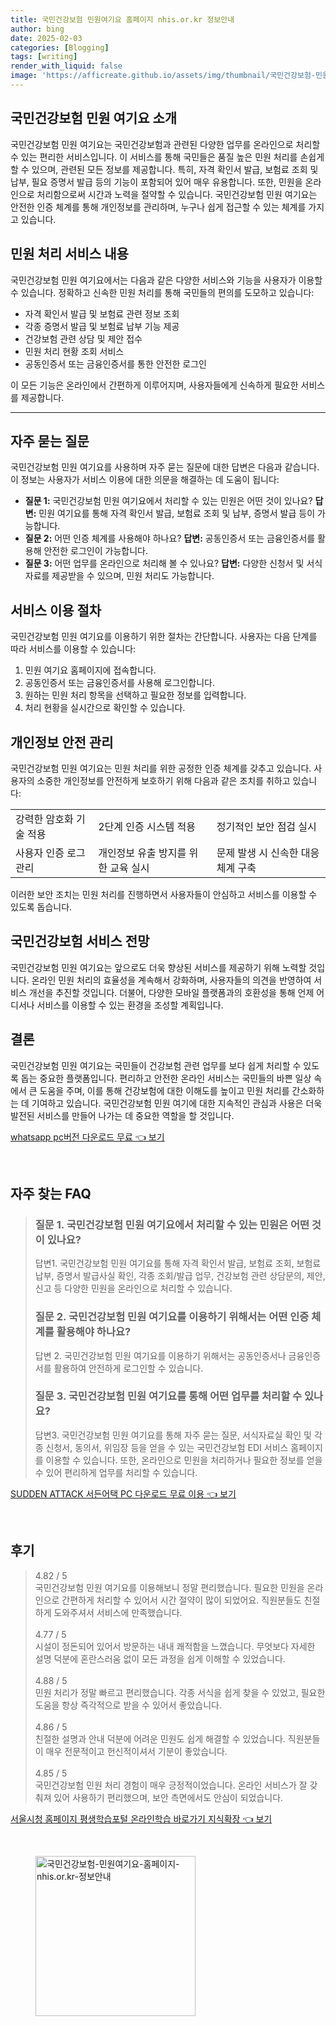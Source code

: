 ```yaml
---
title: 국민건강보험 민원여기요 홈페이지 nhis.or.kr 정보안내
author: bing
date: 2025-02-03
categories: [Blogging]
tags: [writing]
render_with_liquid: false
image: 'https://afficreate.github.io/assets/img/thumbnail/국민건강보험-민원여기요-홈페이지-nhis.or.kr-정보안내.webp'
---
```



<h2 id='국민건강보험_민원_여기요_소개'>국민건강보험 민원 여기요 소개</h2>

<p>국민건강보험 민원 여기요는 국민건강보험과 관련된 다양한 업무를 온라인으로 처리할 수 있는 편리한 서비스입니다. 이 서비스를 통해 국민들은 품질 높은 민원 처리를 손쉽게 할 수 있으며, 관련된 모든 정보를 제공합니다. 특히, 자격 확인서 발급, 보험료 조회 및 납부, 필요 증명서 발급 등의 기능이 포함되어 있어 매우 유용합니다. 또한, 민원을 온라인으로 처리함으로써 시간과 노력을 절약할 수 있습니다. 국민건강보험 민원 여기요는 안전한 인증 체계를 통해 개인정보를 관리하며, 누구나 쉽게 접근할 수 있는 체계를 가지고 있습니다.</p>

<h2 id='민원_처리_서비스_내용'>민원 처리 서비스 내용</h2>

<p>국민건강보험 민원 여기요에서는 다음과 같은 다양한 서비스와 기능을 사용자가 이용할 수 있습니다. 정확하고 신속한 민원 처리를 통해 국민들의 편의를 도모하고 있습니다:</p>

<ul>
    <li>자격 확인서 발급 및 보험료 관련 정보 조회</li>
    <li>각종 증명서 발급 및 보험료 납부 기능 제공</li>
    <li>건강보험 관련 상담 및 제안 접수</li>
    <li>민원 처리 현황 조회 서비스</li>
    <li>공동인증서 또는 금융인증서를 통한 안전한 로그인</li>
</ul>

<p>이 모든 기능은 온라인에서 간편하게 이루어지며, 사용자들에게 신속하게 필요한 서비스를 제공합니다.</p>

<hr />

<h2 id='자주_묻는_질문'>자주 묻는 질문</h2>

<p>국민건강보험 민원 여기요를 사용하며 자주 묻는 질문에 대한 답변은 다음과 같습니다. 이 정보는 사용자가 서비스 이용에 대한 의문을 해결하는 데 도움이 됩니다:</p>

<ul>
    <li><b>질문 1:</b> 국민건강보험 민원 여기요에서 처리할 수 있는 민원은 어떤 것이 있나요? <b>답변:</b> 민원 여기요를 통해 자격 확인서 발급, 보험료 조회 및 납부, 증명서 발급 등이 가능합니다.</li>
    <li><b>질문 2:</b> 어떤 인증 체계를 사용해야 하나요? <b>답변:</b> 공동인증서 또는 금융인증서를 활용해 안전한 로그인이 가능합니다.</li>
    <li><b>질문 3:</b> 어떤 업무를 온라인으로 처리해 볼 수 있나요? <b>답변:</b> 다양한 신청서 및 서식 자료를 제공받을 수 있으며, 민원 처리도 가능합니다.</li>
</ul>

<h2 id='서비스_이용_절차'>서비스 이용 절차</h2>

<p>국민건강보험 민원 여기요를 이용하기 위한 절차는 간단합니다. 사용자는 다음 단계를 따라 서비스를 이용할 수 있습니다:</p>

<ol>
    <li>민원 여기요 홈페이지에 접속합니다.</li>
    <li>공동인증서 또는 금융인증서를 사용해 로그인합니다.</li>
    <li>원하는 민원 처리 항목을 선택하고 필요한 정보를 입력합니다.</li>
    <li>처리 현황을 실시간으로 확인할 수 있습니다.</li>
</ol>

<h2 id='개인정보_안전_관리'>개인정보 안전 관리</h2>

<p>국민건강보험 민원 여기요는 민원 처리를 위한 공정한 인증 체계를 갖추고 있습니다. 사용자의 소중한 개인정보를 안전하게 보호하기 위해 다음과 같은 조치를 취하고 있습니다:</p>

<table>
    <tr>
        <td>강력한 암호화 기술 적용</td>
        <td>2단계 인증 시스템 적용</td>
        <td>정기적인 보안 점검 실시</td>
    </tr>
    <tr>
        <td>사용자 인증 로그 관리</td>
        <td>개인정보 유출 방지를 위한 교육 실시</td>
        <td>문제 발생 시 신속한 대응 체계 구축</td>
    </tr>
</table>

<p>이러한 보안 조치는 민원 처리를 진행하면서 사용자들이 안심하고 서비스를 이용할 수 있도록 돕습니다.</p>

<h2 id='국민건강보험_서비스_전망'>국민건강보험 서비스 전망</h2>

<p>국민건강보험 민원 여기요는 앞으로도 더욱 향상된 서비스를 제공하기 위해 노력할 것입니다. 온라인 민원 처리의 효율성을 계속해서 강화하며, 사용자들의 의견을 반영하여 서비스 개선을 추진할 것입니다. 더불어, 다양한 모바일 플랫폼과의 호환성을 통해 언제 어디서나 서비스를 이용할 수 있는 환경을 조성할 계획입니다.</p>

<h2 id='결론'>결론</h2>

<p>국민건강보험 민원 여기요는 국민들이 건강보험 관련 업무를 보다 쉽게 처리할 수 있도록 돕는 중요한 플랫폼입니다. 편리하고 안전한 온라인 서비스는 국민들의 바쁜 일상 속에서 큰 도움을 주며, 이를 통해 건강보험에 대한 이해도를 높이고 민원 처리를 간소화하는 데 기여하고 있습니다. 국민건강보험 민원 여기에 대한 지속적인 관심과 사용은 더욱 발전된 서비스를 만들어 나가는 데 중요한 역할을 할 것입니다.</p>


<p><a class="click-button" title="whatsapp pc버전 다운로드 무료" href="https://afficreate.github.io/posts/whatsapp-pc%EB%B2%84%EC%A0%84-%EB%8B%A4%EC%9A%B4%EB%A1%9C%EB%93%9C-%EB%AC%B4%EB%A3%8C/" rel="dofollow">whatsapp pc버전 다운로드 무료 👈 보기</a></p><br>
<h2 id='자주_찾는_FAQ'>자주 찾는 FAQ</h2>
<div itemscope="" itemtype="https://schema.org/FAQPage"> 
<blockquote> 
<div itemscope="" itemprop="mainEntity" itemtype="https://schema.org/Question"> 
<h3 itemprop="name">질문 1. 국민건강보험 민원 여기요에서 처리할 수 있는 민원은 어떤 것이 있나요?</h3> 
<div itemscope="" itemprop="acceptedAnswer" itemtype="https://schema.org/Answer"> 
<span itemprop="text"> 
<p>답변1. 국민건강보험 민원 여기요를 통해 자격 확인서 발급, 보험료 조회, 보험료 납부, 증명서 발급사실 확인, 각종 조회/발급 업무, 건강보험 관련 상담문의, 제안, 신고 등 다양한 민원을 온라인으로 처리할 수 있습니다.</p> 
</span> 
</div> 
</div> 

<div itemscope="" itemprop="mainEntity" itemtype="https://schema.org/Question"> 
<h3 itemprop="name">질문 2. 국민건강보험 민원 여기요를 이용하기 위해서는 어떤 인증 체계를 활용해야 하나요?</h3> 
<div itemscope="" itemprop="acceptedAnswer" itemtype="https://schema.org/Answer"> 
<span itemprop="text"> 
<p>답변 2. 국민건강보험 민원 여기요를 이용하기 위해서는 공동인증서나 금융인증서를 활용하여 안전하게 로그인할 수 있습니다.</p> 
</span> 
</div> 
</div> 

<div itemscope="" itemprop="mainEntity" itemtype="https://schema.org/Question"> 
<h3 itemprop="name">질문 3. 국민건강보험 민원 여기요를 통해 어떤 업무를 처리할 수 있나요?</h3> 
<div itemscope="" itemprop="acceptedAnswer" itemtype="https://schema.org/Answer"> 
<span itemprop="text"> 
<p>답변3. 국민건강보험 민원 여기요를 통해 자주 묻는 질문, 서식자료실 확인 및 각종 신청서, 동의서, 위임장 등을 얻을 수 있는 국민건강보험 EDI 서비스 홈페이지를 이용할 수 있습니다. 또한, 온라인으로 민원을 처리하거나 필요한 정보를 얻을 수 있어 편리하게 업무를 처리할 수 있습니다.</p> 
</span> 
</div> 
</div> 
</blockquote> 
</div>
<p><a class="click-button" title="SUDDEN ATTACK 서든어택 PC 다운로드 무료 이용" href="https://afficreate.github.io/posts/SUDDEN-ATTACK-%EC%84%9C%EB%93%A0%EC%96%B4%ED%83%9D-PC-%EB%8B%A4%EC%9A%B4%EB%A1%9C%EB%93%9C-%EB%AC%B4%EB%A3%8C-%EC%9D%B4%EC%9A%A9/" rel="dofollow">SUDDEN ATTACK 서든어택 PC 다운로드 무료 이용 👈 보기</a></p><br>
<h2 id='후기'>후기</h2>
<div itemscope itemtype="https://schema.org/Product">
  <blockquote>
  <div itemprop="review" itemscope itemtype="https://schema.org/Review">
      <div itemprop="reviewRating" itemscope itemtype="https://schema.org/Rating"> <span itemprop="ratingValue">4.82</span> / <span itemprop="bestRating">5</span> </div>
      <span itemprop="reviewBody">국민건강보험 민원 여기요를 이용해보니 정말 편리했습니다. 필요한 민원을 온라인으로 간편하게 처리할 수 있어서 시간 절약이 많이 되었어요. 직원분들도 친절하게 도와주셔서 서비스에 만족했습니다.</span>
  </div>
  <br>
  <div itemprop="review" itemscope itemtype="https://schema.org/Review">
      <div itemprop="reviewRating" itemscope itemtype="https://schema.org/Rating"> <span itemprop="ratingValue">4.77</span> / <span itemprop="bestRating">5</span> </div>
      <span itemprop="reviewBody">시설이 정돈되어 있어서 방문하는 내내 쾌적함을 느꼈습니다. 무엇보다 자세한 설명 덕분에 혼란스러움 없이 모든 과정을 쉽게 이해할 수 있었습니다.</span>
  </div>
  <br>
  <div itemprop="review" itemscope itemtype="https://schema.org/Review">
      <div itemprop="reviewRating" itemscope itemtype="https://schema.org/Rating"> <span itemprop="ratingValue">4.88</span> / <span itemprop="bestRating">5</span> </div>
      <span itemprop="reviewBody">민원 처리가 정말 빠르고 편리했습니다. 각종 서식을 쉽게 찾을 수 있었고, 필요한 도움을 항상 즉각적으로 받을 수 있어서 좋았습니다.</span>
  </div>
  <br>
  <div itemprop="review" itemscope itemtype="https://schema.org/Review">
      <div itemprop="reviewRating" itemscope itemtype="https://schema.org/Rating"> <span itemprop="ratingValue">4.86</span> / <span itemprop="bestRating">5</span> </div>
      <span itemprop="reviewBody">친절한 설명과 안내 덕분에 어려운 민원도 쉽게 해결할 수 있었습니다. 직원분들이 매우 전문적이고 헌신적이셔서 기분이 좋았습니다.</span>
  </div>
  <br>
  <div itemprop="review" itemscope itemtype="https://schema.org/Review">
      <div itemprop="reviewRating" itemscope itemtype="https://schema.org/Rating"> <span itemprop="ratingValue">4.85</span> / <span itemprop="bestRating">5</span> </div>
      <span itemprop="reviewBody">국민건강보험 민원 처리 경험이 매우 긍정적이었습니다. 온라인 서비스가 잘 갖춰져 있어 사용하기 편리했으며, 보안 측면에서도 안심이 되었습니다.</span>
  </div>
  </blockquote>
</div>
<p><a class="click-button" title="서울시청 홈페이지 평생학습포털 온라인학습 바로가기 지식확장" href="https://afficreate.github.io/posts/%EC%84%9C%EC%9A%B8%EC%8B%9C%EC%B2%AD-%ED%99%88%ED%8E%98%EC%9D%B4%EC%A7%80-%ED%8F%89%EC%83%9D%ED%95%99%EC%8A%B5%ED%8F%AC%ED%84%B8-%EC%98%A8%EB%9D%BC%EC%9D%B8%ED%95%99%EC%8A%B5-%EB%B0%94%EB%A1%9C%EA%B0%80%EA%B8%B0-%EC%A7%80%EC%8B%9D%ED%99%95%EC%9E%A5/" rel="dofollow">서울시청 홈페이지 평생학습포털 온라인학습 바로가기 지식확장 👈 보기</a></p><br>
<figure class="image"><img src="https://afficreate.github.io/assets/img/thumbnail/국민건강보험-민원여기요-홈페이지-nhis.or.kr-정보안내.webp" alt="국민건강보험-민원여기요-홈페이지-nhis.or.kr-정보안내" width="256" height="256"></figure>